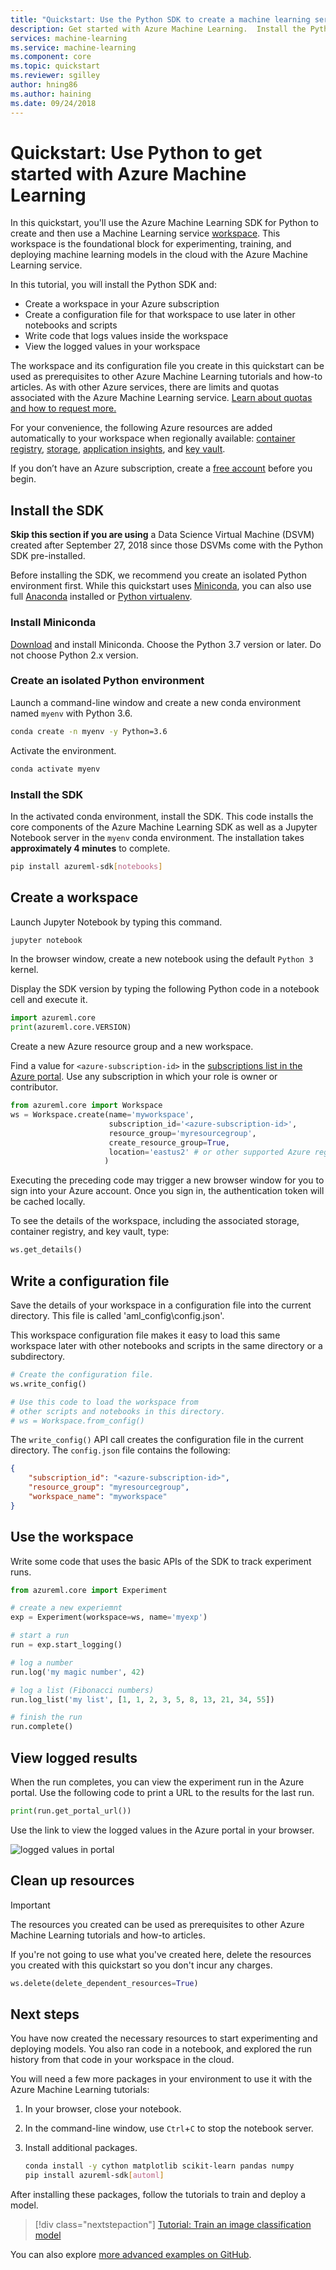 ```yaml
---
title: "Quickstart: Use the Python SDK to create a machine learning service workspace - Azure Machine Learning"
description: Get started with Azure Machine Learning.  Install the Python SDK and use it to create a workspace. This workspace is the foundational block in the cloud for experimenting, training, and deploying machine learning models with Azure Machine Learning service.  
services: machine-learning
ms.service: machine-learning
ms.component: core
ms.topic: quickstart
ms.reviewer: sgilley
author: hning86
ms.author: haining
ms.date: 09/24/2018
---
```


# Quickstart: Use Python to get started with Azure Machine Learning

In this quickstart, you'll use the Azure Machine Learning SDK for Python to create and then use a Machine Learning service [workspace](concept-azure-machine-learning-architecture.md). This workspace is the foundational block for experimenting, training, and deploying machine learning models in the cloud with the Azure Machine Learning service.

In this tutorial, you will install the Python SDK and:
* Create a workspace in your Azure subscription
* Create a configuration file for that workspace to use later in other notebooks and scripts
* Write code that logs values inside the workspace
* View the logged values in your workspace

The workspace and its configuration file you create in this quickstart can be used as prerequisites to other Azure Machine Learning tutorials and how-to articles. As with other Azure services, there are limits and quotas associated with the Azure Machine Learning service. [Learn about quotas and how to request more.](how-to-manage-quotas.md)

For your convenience, the following Azure resources are added automatically to your workspace when regionally available:  [container registry](https://azure.microsoft.com/services/container-registry/), [storage](https://azure.microsoft.com/services/storage/), [application insights](https://azure.microsoft.com/services/application-insights/), and [key vault](https://azure.microsoft.com/services/key-vault/).

If you don’t have an Azure subscription, create a [free account](https://azure.microsoft.com/free/?WT.mc_id=A261C142F) before you begin.


##  Install the SDK

**Skip this section if you are using** a Data Science Virtual Machine (DSVM) created after September 27, 2018 since those DSVMs come with the Python SDK pre-installed.

Before installing the SDK, we recommend you create an isolated Python environment first. While this quickstart uses [Miniconda](https://conda.io/docs/user-guide/install/index.html), you can also use full [Anaconda](https://www.anaconda.com/) installed or [Python virtualenv](https://virtualenv.pypa.io/en/stable/).

### Install Miniconda


[Download](https://conda.io/miniconda.html) and install Miniconda. Choose the Python 3.7 version or later. Do not choose Python 2.x version.

### Create an isolated Python environment 

Launch a command-line window and create a new conda environment named `myenv` with Python 3.6.

```sh
conda create -n myenv -y Python=3.6
```

Activate the environment.

  ```sh
  conda activate myenv
  ```

### Install the SDK

In the activated conda environment, install the SDK. This code installs the core components of the Azure Machine Learning SDK as well as a Jupyter Notebook server in the `myenv` conda environment.  The installation takes **approximately 4 minutes** to complete.

```sh
pip install azureml-sdk[notebooks]
```

## Create a workspace

Launch Jupyter Notebook by typing this command.
```sh
jupyter notebook
```

In the browser window, create a new notebook using the default `Python 3` kernel. 

Display the SDK version by typing the following Python code in a notebook cell and execute it.

```python
import azureml.core
print(azureml.core.VERSION)
```

Create a new Azure resource group and a new workspace.

Find a value for `<azure-subscription-id>` in the [subscriptions list in the Azure portal](https://ms.portal.azure.com/#blade/Microsoft_Azure_Billing/SubscriptionsBlade). Use any subscription in which your role is owner or contributor.

```python
from azureml.core import Workspace
ws = Workspace.create(name='myworkspace',
                      subscription_id='<azure-subscription-id>',
                      resource_group='myresourcegroup',
                      create_resource_group=True,
                      location='eastus2' # or other supported Azure region
                     )
```

Executing the preceding code may trigger a new browser window for you to sign into your Azure account. Once you sign in, the authentication token will be cached locally.

To see the details of the workspace, including the associated storage, container registry, and key vault, type:

```python
ws.get_details()
```

## Write a configuration file

Save the details of your workspace in a configuration file into the current directory. This file is called 'aml_config\config.json'.  

This workspace configuration file makes it easy to load this same workspace later with other notebooks and scripts in the same directory or a subdirectory. 

```python
# Create the configuration file.
ws.write_config()

# Use this code to load the workspace from 
# other scripts and notebooks in this directory.
# ws = Workspace.from_config()
```

The `write_config()` API call creates the configuration file in the current directory. The `config.json` file contains the following:

```json
{
    "subscription_id": "<azure-subscription-id>",
    "resource_group": "myresourcegroup",
    "workspace_name": "myworkspace"
}
```

## Use the workspace

Write some code that uses the basic APIs of the SDK to track experiment runs.

```python
from azureml.core import Experiment

# create a new experiemnt
exp = Experiment(workspace=ws, name='myexp')

# start a run
run = exp.start_logging()

# log a number
run.log('my magic number', 42)

# log a list (Fibonacci numbers)
run.log_list('my list', [1, 1, 2, 3, 5, 8, 13, 21, 34, 55]) 

# finish the run
run.complete()
```

## View logged results
When the run completes, you can view the experiment run in the Azure portal. Use the following code to print a URL to the results for the last run.

```python
print(run.get_portal_url())
```

Use the link to view the logged values in the Azure portal in your browser.

![logged values in portal](./media/quickstart-create-workspace-with-python/logged-values.png)

## Clean up resources 
>[!IMPORTANT]
>The resources you created can be used as prerequisites to other Azure Machine Learning tutorials and how-to articles.

If you're not going to use what you've created here, delete the resources you created with this quickstart so you don't incur any charges.

```python
ws.delete(delete_dependent_resources=True)
```

## Next steps

You have now created the necessary resources to start experimenting and deploying models. You also ran code in a notebook, and explored the run history from that code in your workspace in the cloud.

You will need a few more packages in your environment to use it with the Azure Machine Learning tutorials:

1. In your browser, close your notebook.
1. In the command-line window, use `Ctrl`+`C` to stop the notebook server.
1. Install additional packages.

    ```sh
    conda install -y cython matplotlib scikit-learn pandas numpy
    pip install azureml-sdk[automl]
    ```

After installing these packages, follow the tutorials to train and deploy a model.  

> [!div class="nextstepaction"]
> [Tutorial: Train an image classification model](tutorial-train-models-with-aml.md)

You can also explore [more advanced examples on GitHub](https://aka.ms/aml-notebooks).

